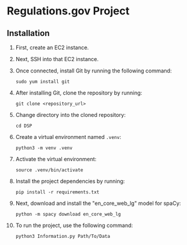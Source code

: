 # Regulations.gov Project

## Installation

1. First, create an EC2 instance.

2. Next, SSH into that EC2 instance.

3. Once connected, install Git by running the following command:
    ```
    sudo yum install git
    ```

4. After installing Git, clone the repository by running:
    ```
    git clone <repository_url>
    ```

5. Change directory into the cloned repository:
    ```
    cd DSP
    ```

6. Create a virtual environment named `.venv`:
    ```
    python3 -m venv .venv
    ```

7. Activate the virtual environment:
    ```
    source .venv/bin/activate
    ```

8. Install the project dependencies by running:
    ```
    pip install -r requirements.txt
    ```

9. Next, download and install the "en_core_web_lg" model for spaCy:
    ```
    python -m spacy download en_core_web_lg
    ```

10. To run the project, use the following command:
    ```
    python3 Information.py Path/To/Data
    ```
